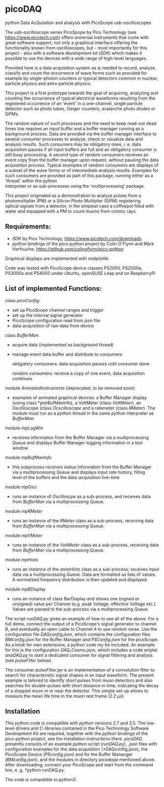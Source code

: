# picoDAQ

*python* Data AcQuisition and analysis with PicoScope usb-oscilloscopes

The *usb*-oscilloscope series PicoSpope by Pico Technology 
(see https://www.picotech.com)
offers universal instruments that come with great software support, not only a graphical interface offering the functionality known from oscilloscopes, 
but - most importantly for this project - also with a software development kit
(*SDK*) which makes it possible to use the devices with a wide range of
high-level languages. 

Provided here is a data acquisition system as is needed to record, 
analyze, classify and count the occurrence of wave forms such as provided 
for example by single-photon counters or typical detectors common in 
nuclear, particle physics and astro particle physics.

This project is a first prototype towards the goal of acquiring,
analyzing and counting the occurrence of typical electrical waveforms
resulting from the registered occurrence of an 'event' in a one-channel,
single particle detector such as photo tubes, Geiger counters, avalanche
photo diodes or SiPMs.

The random nature of such processes and the need to keep read-out dead 
times low requires an input buffer and a buffer manager running as a 
background process. Data are provided via the buffer manager 
interface to several consumer processes to analyze, check or visualize 
data and analysis results. Such consumers may be obligatory ones, 
i. e. data acquisition pauses if all input buffers are full and an 
obligatory consumer is still busy processing. A second type of random 
consumers receives an event copy from the buffer manager upon request, 
without pausing the data acquisition process. Typical examples of 
random consumers are displays of a subset of the wave forms or of 
intermediate analysis results. Examples for such consumers are provided
as part of this package, running either as a 'thread' within the python  
interpreter or as sub-processes using the 'multiprocessing' package.

This project originated as a demonstration to analyze pulses from a 
photomultiplier (PM) or a Silicon Photo Multiplier (SiPM) registering  
optical signals from  a detector, in the simplest case a coffeepot
filled with water and equipped with a PM to count muons from cosmic rays. 


## Requirements:

  - *SDK* by Pico Technology, https://www.picotech.com/downloads
  - *python* bindings of the *pico-python* project by Colin O'Flynn
    and Mark Harfouche, https://github.com/colinoflynn/pico-python

  Graphical displays are implemented with *matplotlib*.

  Code was tested with PicoScope device classes PS2000, PS2000a,   
  PS3000a and PS4000 under Ubuntu, openSUSE Leap and on RaspberryPi


## List of implemented **Functions**:

   class *picoConfig*:

   - set up PicoScope channel ranges and trigger
   - set up the internal signal generator
   - PicoScope configuration read from *json* file
   - data acquisition of raw data from device

  class *BufferMan*:

   - acquire data (implemented as background thread)
   - manage event data buffer and distribute to consumers

      *obligatory* consumers: data acquisition pauses until consumer done

      *random* consumers: receive a copy of one event, data acquisition 
      continues

  module *AnimatedInstruments* (deprecated, to be removed soon)

   - examples of animated graphical devices: a Buffer Manager display
        (using class *plotBufManInfo), a VoltMeter (class *VoltMeter*),
         an Oscilloscope (class *Ocscilloscope* and a ratemeter
         (class *RMeter*). The module must run as a *python* *thread* in
         the same *python* interpreter as *BufferMan*

  module *mpLogWin* 

   - receives information from the Buffer Manager via a multiprocessing 
        Queue and displays Buffer Manager logging information in a text window 

  module *mpBufManInfo*

   - this subprocess receives status information from the Buffer Manager  
        via a multiprocessing Queue and displays input rate history, filling  
        level of the buffers and the data-acquisition live-time

  module *mpOsci*

   - runs an instance of *Oscilloscpe* as a sub-process, and receives
        data from *BufferMan* via a multiprocessing Queue.

  module *mpRMeter* 

   - runs an instance of the *RMeter* class as a sub-process, receiving
        data from *BufferMan* via a multiprocessing Queue.

  module *mpVMeter* 

   - runs an instance of the *VoltMeter* class as a sub-process, receiving
        data from *BufferMan* via a multiprocessing Queue.

  module *mpHists* 
 
  - runs an instance of the *animHists* class as a sub-process; receives 
       input data via a multiprocessing Queue. Data are formatted as lists 
       of values. A normalized frequency distribution is then updated and 
       displayed.

  module *mpBDisplay* 

  - runs an instance of class BarDisplay and shows one (signed or unsigned)
       value per Channel (e.g. peak Voltage, effective Voltage etc.). Values 
       are passed to the sub-process via a  multiprocessing Queue.

The script *runDAQ.py* gives an example of how to use all of the above. 
For a full demo, connect the output of a PicoScope's signal generator to 
channel *B*, and eventually an open cable to Channel *A* to see random noise. 
Use the configuration file *DAQconfig.json*, which contains the configuration 
files *BMconfig.json* for the Buffer Manager and *PSConfig.json* for the 
picoScope. As a hook for own extensions, a python code my be included. An 
example for this is the configuration *DAQ_Cosmo.json*, which includes
a code sniplet *anaDAQ.py* to start a dedicated consumer for signal filtering 
and analysis (see *pulseFilter* below). 

The consumer *pulseFilter.py* is an implementation of a convolution 
filter to search for characteristic signal shapes in an input waveform. 
The present example is tailored to identify short pulses from muon detectors 
and also searches for double-pulses with short distance in time, indicating
the decay of a stopped muon in or near the detector. This simple set-up 
allows to measure the mean life time in the muon rest frame (2.2 µs). 


## Installation

This python code is compatible with *python* versions 2.7 and 3.5.
The low-level drivers and C-libraries contained in the Pico Technology
Software Development Kit are required, together with the *python* bindings
of the *pico-python* project, see the installation instructions there.
*picoDAQ* presently consists of an example *python* script (*runDAQ.py*),
*.json* files with configuration examples for the data acquisition
(*DAQconfig.json), the PicoScope Device (*PSconfig.json*) and for the 
Buffer Mananger (*BMconfig.json*), and the modules in directory *picodaqa* 
mentioned above. After downloading, connect your PicoScope and start 
from the command line, e. g. *python runDAQ.py. 

The code is compatible to *python3*.

